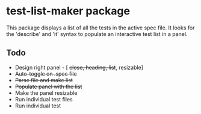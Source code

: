 # test-list-maker package

This package displays a list of all the tests in the active spec file. It looks for the 'describe' and 'it' syntax to populate an interactive test list in a panel.

<!-- ![A screenshot of your package](https://f.cloud.github.com/assets/69169/2290250/c35d867a-a017-11e3-86be-cd7c5bf3ff9b.gif) -->

## Todo

- Design right panel - [ ~~close, heading, list~~, resizable]
- ~~Auto-toggle on .spec file~~
- ~~Parse file and make list~~
- ~~Populate panel with the list~~
- Make the panel resizable
- Run individual test files
- Run individual test
